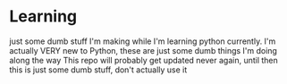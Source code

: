 # Learning
just some dumb stuff I'm making while I'm learning python currently.
I'm actually VERY new to Python, these are just some dumb things I'm doing along the way
This repo will probably get updated never again, until then
this is just some dumb stuff, don't actually use it
